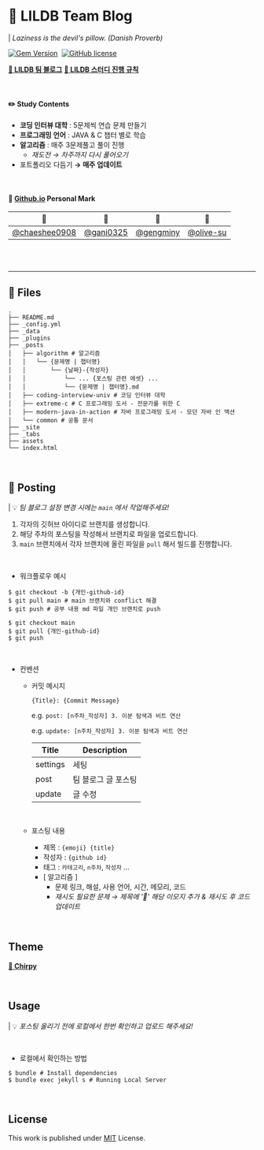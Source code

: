 # 🛌 LILDB Team Blog

| _Laziness is the devil's pillow. (Danish Proverb)_

[![Gem Version](https://img.shields.io/gem/v/jekyll-theme-chirpy)][gem]&nbsp;
[![GitHub license](https://img.shields.io/github/license/cotes2020/chirpy-starter.svg?color=blue)][mit]

**[🛌 LILDB 팀 블로그](https://l1ldb.github.io)**
**[🎲 LILDB 스터디 진행 규칙](https://l1ldb.github.io/about)**

<br>

#### ✏️ Study Contents

- **코딩 인터뷰 대학** : 5문제씩 연습 문제 만들기
- **프로그래밍 언어** : JAVA & C 챕터 별로 학습
- **알고리즘** : 매주 3문제풀고 풀이 진행
  - _재도전 → 차주까지 다시 풀어오기_
- 포트폴리오 다듬기 **→ 매주 업데이트**

<br>

#### 🔖 [Github.io](l1ldb.github.io) Personal Mark

| 🐹                                               | 🐢                                       | 🦊                                       | 🐣                                       |
| ------------------------------------------------ | ---------------------------------------- | ---------------------------------------- | ---------------------------------------- |
| [@chaeshee0908](https://github.com/chaeshee0908) | [@gani0325](https://github.com/gani0325) | [@gengminy](https://github.com/gengminy) | [@olive-su](https://github.com/olive-su) |

<br>
<br>

---

## 📁 Files

```shell
.
├── README.md
├── _config.yml
├── _data
├── _plugins
├── _posts
│   ├── algorithm # 알고리즘
│   │   └── {문제명 | 챕터명}
│   │       └── {날짜}-{작성자}
│   │           └── ... {포스팅 관련 에셋} ...
│   │           └── {문제명 | 챕터명}.md
│   ├── coding-interview-univ # 코딩 인터뷰 대학
│   ├── extreme-c # C 프로그래밍 도서 - 전문가를 위한 C
│   ├── modern-java-in-action # 자바 프로그래밍 도서 - 모던 자바 인 액션
│   └── common # 공통 문서
├── _site
├── _tabs
├── assets
└── index.html
```

<br>

## 📮 Posting

| 💡 _팀 블로그 설정 변경 시에는 `main` 에서 작업해주세요!_

1. 각자의 깃허브 아이디로 브랜치를 생성합니다.
2. 해당 주차의 포스팅을 작성해서 브랜치로 파일을 업로드합니다.
3. `main` 브랜치에서 각자 브랜치에 올린 파일을 `pull` 해서 빌드를 진행합니다.

<br>

- 워크플로우 예시

```shell
$ git checkout -b {개인-github-id}
$ git pull main # main 브랜치와 conflict 해결
$ git push # 공부 내용 md 파일 개인 브랜치로 push

$ git checkout main
$ git pull {개인-github-id}
$ git push
```

<br>

- 컨벤션

  - 커밋 메시지

    `{Title}: {Commit Message}`

    e.g. `post: [n주차_작성자] 3. 이분 탐색과 비트 연산`

    e.g. `update: [n주차_작성자] 3. 이분 탐색과 비트 연산`
    <br>

    | Title    | Description         |
    | -------- | ------------------- |
    | settings | 세팅                |
    | post     | 팀 블로그 글 포스팅 |
    | update   | 글 수정             |

    <br>

  - 포스팅 내용
    - 제목 : `{emoji} {title}`
    - 작성자 : `{github id}`
    - 태그 : `카테고리`, `n주차`, `작성자` ...
      <br>
    - [ 알고리즘 ]
      - 문제 링크, 해설, 사용 언어, 시간, 메모리, 코드
      - _재시도 필요한 문제 → 제목에 '🔄' 해당 이모지 추가 & 재시도 후 코드 업데이트_

<br>

## Theme

[**🔗 Chirpy**][chirpy]

<br>

## Usage

| 💡 _포스팅 올리기 전에 로컬에서 한번 확인하고 업로드 해주세요!_

<br>

- 로컬에서 확인하는 방법

```shell
$ bundle # Install dependencies
$ bundle exec jekyll s # Running Local Server
```

<br>

## License

This work is published under [MIT][mit] License.

[gem]: https://rubygems.org/gems/jekyll-theme-chirpy
[chirpy]: https://github.com/cotes2020/jekyll-theme-chirpy/
[mit]: https://github.com/cotes2020/chirpy-starter/blob/master/LICENSE

<br>
